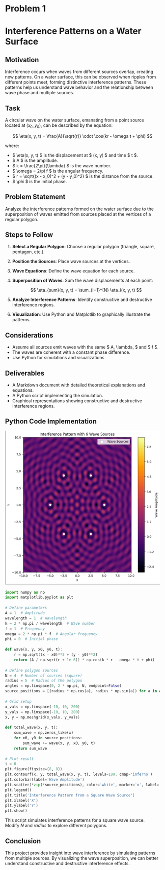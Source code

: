 # Problem 1
# Interference Patterns on a Water Surface

## Motivation
Interference occurs when waves from different sources overlap, creating new patterns. On a water surface, this can be observed when ripples from different points meet, forming distinctive interference patterns. These patterns help us understand wave behavior and the relationship between wave phase and multiple sources.

## Task
A circular wave on the water surface, emanating from a point source located at $(x_0, y_0)$, can be described by the equation:

$$
\eta(x, y, t) = \frac{A}{\sqrt{r}} \cdot \cos(kr - \omega t + \phi)
$$

where:
- $ \eta(x, y, t) $ is the displacement at $ (x, y) $ and time $ t $.
- $ A $ is the amplitude.
- $ k = \frac{2\pi}{\lambda} $ is the wave number.
- $ \omega = 2\pi f $ is the angular frequency.
- $ r = \sqrt{(x - x_0)^2 + (y - y_0)^2} $ is the distance from the source.
- $ \phi $ is the initial phase.

## Problem Statement
Analyze the interference patterns formed on the water surface due to the superposition of waves emitted from sources placed at the vertices of a regular polygon.

## Steps to Follow
1. **Select a Regular Polygon**: Choose a regular polygon (triangle, square, pentagon, etc.).
2. **Position the Sources**: Place wave sources at the vertices.
3. **Wave Equations**: Define the wave equation for each source.
4. **Superposition of Waves**: Sum the wave displacements at each point:
   
   $$
   \eta_{sum}(x, y, t) = \sum_{i=1}^{N} \eta_i(x, y, t)
   $$
   
5. **Analyze Interference Patterns**: Identify constructive and destructive interference regions.
6. **Visualization**: Use Python and Matplotlib to graphically illustrate the patterns.

## Considerations
- Assume all sources emit waves with the same $ A, \lambda, $ and $ f $.
- The waves are coherent with a constant phase difference.
- Use Python for simulations and visualizations.

## Deliverables
- A Markdown document with detailed theoretical explanations and equations.
- A Python script implementing the simulation.
- Graphical representations showing constructive and destructive interference regions.

## Python Code Implementation
![alt text](image.png)
```python
import numpy as np
import matplotlib.pyplot as plt

# Define parameters
A = 1  # Amplitude
wavelength = 1  # Wavelength
k = 2 * np.pi / wavelength  # Wave number
f = 1  # Frequency
omega = 2 * np.pi * f  # Angular frequency
phi = 0  # Initial phase

def wave(x, y, x0, y0, t):
    r = np.sqrt((x - x0)**2 + (y - y0)**2)
    return (A / np.sqrt(r + 1e-6)) * np.cos(k * r - omega * t + phi)

# Define polygon sources
N = 4  # Number of sources (square)
radius = 5  # Radius of the polygon
angles = np.linspace(0, 2 * np.pi, N, endpoint=False)
source_positions = [(radius * np.cos(a), radius * np.sin(a)) for a in angles]

# Grid setup
x_vals = np.linspace(-10, 10, 200)
y_vals = np.linspace(-10, 10, 200)
x, y = np.meshgrid(x_vals, y_vals)

def total_wave(x, y, t):
    sum_wave = np.zeros_like(x)
    for x0, y0 in source_positions:
        sum_wave += wave(x, y, x0, y0, t)
    return sum_wave

# Plot result
t = 0
plt.figure(figsize=(8, 8))
plt.contourf(x, y, total_wave(x, y, t), levels=100, cmap='inferno')
plt.colorbar(label='Wave Amplitude')
plt.scatter(*zip(*source_positions), color='white', marker='o', label='Wave Sources')
plt.legend()
plt.title('Interference Pattern from a Square Wave Source')
plt.xlabel('X')
plt.ylabel('Y')
plt.show()
```

This script simulates interference patterns for a square wave source. Modify $N$ and $radius$ to explore different polygons. 

## Conclusion
This project provides insight into wave interference by simulating patterns from multiple sources. By visualizing the wave superposition, we can better understand constructive and destructive interference effects.


